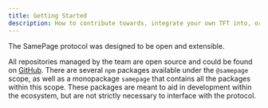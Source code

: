 ```yaml
---
title: Getting Started
description: How to contribute towards, integrate your own TFT into, or build on top of the SamePage ecosystem.
---
```


The SamePage protocol was designed to be open and extensible. 

All repositories managed by the team are open source and could be found on [GitHub](https://github.com/samepage-network). There are several `npm` packages available under the `@samepage` scope, as well as a monopackage `samepage` that contains all the packages within this scope. These packages are meant to aid in development within the ecosystem, but are not strictly necessary to interface with the protocol.

